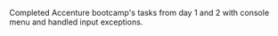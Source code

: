 Completed Accenture bootcamp's tasks from day 1 and 2 with console menu and handled input exceptions.
